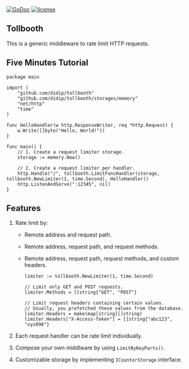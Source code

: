 [![GoDoc](https://godoc.org/github.com/didip/tollbooth?status.svg)](http://godoc.org/github.com/didip/tollbooth)
[![license](http://img.shields.io/badge/license-MIT-red.svg?style=flat)](https://raw.githubusercontent.com/didip/tollbooth/master/LICENSE)

## Tollbooth

This is a generic middleware to rate limit HTTP requests.


## Five Minutes Tutorial
```
package main

import (
    "github.com/didip/tollbooth"
    "github.com/didip/tollbooth/storages/memory"
    "net/http"
    "time"
)

func HelloHandler(w http.ResponseWriter, req *http.Request) {
    w.Write([]byte("Hello, World!"))
}

func main() {
    // 1. Create a request limiter storage.
    storage := memory.New()

    // 2. Create a request limiter per handler.
    http.Handle("/", tollbooth.LimitFuncHandler(storage, tollbooth.NewLimiter(1, time.Second), HelloHandler))
    http.ListenAndServe(":12345", nil)
}
```

## Features

1. Rate limit by:

    * Remote address and request path.

    * Remote address, request path, and request methods.

    * Remote address, request path, request methods, and custom headers.
        ```
        limiter := tollbooth.NewLimiter(1, time.Second)

        // Limit only GET and POST requests.
        limiter.Methods = []string{"GET", "POST"}

        // Limit request headers containing certain values.
        // Usually, you prefetched these values from the database.
        limiter.Headers = make(map[string][]string)
        limiter.Headers["X-Access-Token"] = []string{"abc123", "xyz098"}
        ```


2. Each request handler can be rate limit individually.

3. Compose your own middlware by using `LimitByKeyParts()`.

4. Customizable storage by implementing `ICounterStorage` interface.

